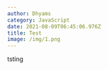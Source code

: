 ```yaml
---
author: Dhyams
category: JavaScript
date: 2021-08-09T06:45:06.976Z
title: Test
image: /img/1.png
---
```

tsting